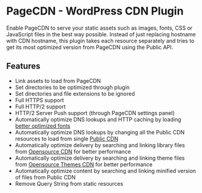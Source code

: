 # PageCDN - WordPress CDN Plugin

Enable PageCDN to serve your static assets such as images, fonts, CSS or JavaScript files in the best way possible. Instead of just replacing hostname with CDN hostname, this plugin takes each resource separately and tries to get its most optimized version from PageCDN using the Public API.

## Features
* Link assets to load from PageCDN
* Set directories to be optimized through plugin
* Set directories and file extensions to be ignored
* Full HTTPS support
* Full HTTP/2 support
* HTTP/2 Server Push support (through PageCDN settings panel)
* Automatically optimize DNS lookups and HTTP caching by loading [better optimized fonts](https://pagecdn.com/lib/easyfonts)
* Automatically optimize DNS lookups by changing all the Public CDN resources to load from single [Public CDN](https://pagecdn.com/dashboard)
* Automatically optimize delivery by searching and linking library files from [Opensource CDN](https://pagecdn.com/lib) for better performance
* Automatically optimize delivery by searching and linking theme files from [Opensource Themes CDN](https://pagecdn.com/theme) for better performance
* Automatically optimize content by searching and linking minified version of files from Public CDN
* Remove Query String from static resources
